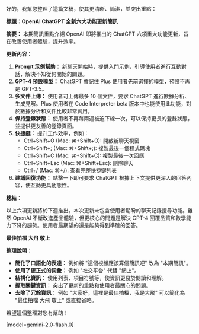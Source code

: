 好的，我幫您整理了這篇文稿，使其更清晰、簡潔，並突出重點：

**標題：OpenAI ChatGPT 全新六大功能更新簡訊**

**摘要：** 本期簡訊重點介紹 OpenAI 即將推出的 ChatGPT 六項重大功能更新，旨在改善使用者體驗，提升效率。

**更新內容：**

1.  **Prompt 示例幫助：** 新聊天開始時，提供入門示例，引導使用者進行互動對話，解決不知從何開始的問題。
2.  **GPT-4 預設模型：** ChatGPT 會記住 Plus 使用者先前選擇的模型，預設不再是 GPT-3.5。
3.  **多文件上傳：** 使用者可上傳最多 10 個文件，要求 ChatGPT 進行數據分析、生成見解。Plus 使用者在 Code Interpreter beta 版本中也能使用此功能，對於數據分析和文件比較非常實用。
4.  **保持登錄狀態：** 使用者不再每兩週被迫下線一次，可以保持更長的登錄狀態，並提供更友善的登錄頁面。
5.  **快捷鍵：** 提升工作效率，例如：
    *   Ctrl+Shift+O (Mac: ⌘+Shift+O): 開啟新聊天視窗
    *   Ctrl+Shift+; (Mac: ⌘+Shift+;): 複製最後一個程式碼塊
    *   Ctrl+Shift+C (Mac: ⌘+Shift+C): 複製最後一次回應
    *   Ctrl+Shift+Esc (Mac: ⌘+Shift+Esc): 刪除聊天
    *   Ctrl+/ (Mac: ⌘+/): 查看完整快捷鍵列表
6.  **建議回復功能：** 點擊一下即可要求 ChatGPT 根據上下文提供更深入的回答內容，使互動更具動態性。

**總結：**

以上六項更新將於下週推出。本次更新未包含使用者期盼的聊天記錄搜尋功能。雖然 OpenAI 不斷改進產品體驗，但更核心的問題是解決 GPT-4 回覆品質和數學能力下降的趨勢。使用者最期望的還是能夠得到準確的回答。

**最佳拍檔 大飛 敬上**

**整理說明：**

*   **簡化了口語化的表達：** 例如將 "這個視頻應該算個簡訊吧" 改為 "本期簡訊"。
*   **使用了更正式的詞彙：** 例如 "社交平台" 代替 "網上"。
*   **結構化資訊：** 使用列表、項目符號等，使資訊更易於閱讀和理解。
*   **提取關鍵資訊：** 突出了更新的重點和使用者最關心的問題。
*   **去除了冗餘資訊：** 例如 "大家好，這裡是最佳拍檔，我是大飛" 可以簡化為 "最佳拍檔 大飛 敬上" 或直接省略。

希望這個整理對您有幫助！

[model=gemini-2.0-flash,0]
